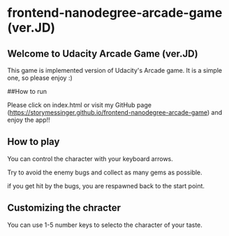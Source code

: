 # frontend-nanodegree-arcade-game (ver.JD)

## Welcome to Udacity Arcade Game (ver.JD)

This game is implemented version of Udacity's Arcade game.  It is a simple one, so please enjoy :)

##How to run

Please click on index.html or visit my GitHub page (https://storymessinger.github.io/frontend-nanodegree-arcade-game) and enjoy the app!!

## How to play

You  can control the character with your keyboard arrows. 

Try to avoid the enemy bugs and collect as many gems as possible.

if you get hit by the bugs, you are respawned back to the start point. 


## Customizing the chracter

You can use 1-5 number keys to selecto the character of your taste.
